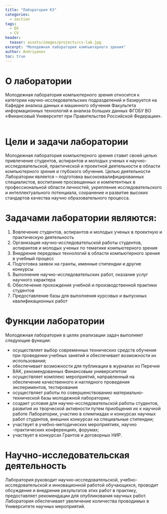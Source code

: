 ```yaml
---
title: "Лаборатория КЗ"
categories:
  - section
tags:
  - DS
  - CV
header:
  teaser: assets/images/projects/cv-lab.jpg
excerpt: "Молодежная лаборатория компьютерного зрения"
author: Andriyanov
toc: true
---
```


О лаборатории
===

Молодежная лаборатория компьютерного зрения относится к категории научно-исследовательских подразделений и базируется на Кафедре анализа данных и машинного обучения Факультета информационных технологий и анализа больших данных ФГОБУ ВО «Финансовый Университет при Правительстве Российской Федерации». ​
 
Цели и задачи лаборатории
===

Молодежная лаборатория компьютерного зрения ставит своей целью привлечение студентов, аспирантов и молодых ученых к научно-исследовательской, практической и проектной деятельности в области компьютерного зрения и глубокого обучения. Целью деятельности Лаборатории является – подготовка высококвалифицированных специалистов, воспитание просвещенных и компетентных в профессиональной области личностей, укрепление исследовательского и интеллектуального потенциала, сохранение и развитие высоких стандартов качества научно образовательного процесса.
 
Задачами лаборатории являются:
===

1. Вовлечение студентов, аспирантов и молодых ученых в проектную и практическую деятельность
1. Организация научно-исследовательской работы студентов, аспирантов и молодых ученых по тематике компьютерного зрения 
1. Внедрение передовых технологий в области компьютерного зрения в учебный процесс
1. Подготовка заявок на гранты, именные стипендии и другие конкурсы
1. Выполнение научно-исследовательских работ, оказание услуг научного характера
1. Обеспечение прохождения учебной и производственной практики студентов
1. Предоставление базы для выполнения курсовых и выпускных квалификационных работ

Функции лаборатории
===

Молодежная лаборатория в целях реализации задач выполняет следующие функции:
- осуществляет выбор современных технических средств обучения при проведении учебных занятий и обеспечивает возможности их использования;
- обеспечивает возможности для публикации в журналах из Перечня ВАК, рекомендованных Финансовым университетом
- осуществляет комплекс мероприятий, направленный на обеспечение качественного и наглядного проведения экспериментов, тестирования
- осуществляет работы по совершенствованию материально-технической базы молодежной лаборатории;
- создает условия для научно-исследовательской работы студентов, развития их творческой активности путем приобщения их к научной работе Лаборатории, участию в олимпиадах и конкурсах научных работ студентов, внешних конкурсах на специальные стипендии;
- участвует в учебно-методических мероприятиях, научно -практических конференциях, форумах;
- участвует в конкурсах Грантов и договорных НИР.

Научно-исследовательская деятельность
===

Лаборатория руководит научно-исследовательской, учебно-исследовательской и инновационной работой обучающихся, проводит обсуждение и внедрение результатов этих работ в практику, предоставляет рекомендации для опубликования научных работ.
Лаборатория обеспечивает увеличение количества проводимых в Университете научных мероприятий. 

